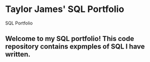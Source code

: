 # Taylor James' SQL Portfolio
SQL Portfolio

## Welcome to my SQL portfolio! This code repository contains expmples of SQL I have written. 
